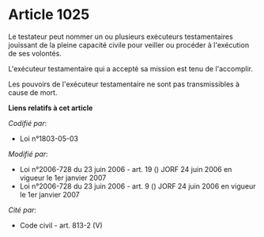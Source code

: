 # Article 1025

Le testateur peut nommer un ou plusieurs exécuteurs testamentaires jouissant de la pleine capacité civile pour veiller ou
procéder à l'exécution de ses volontés.

L'exécuteur testamentaire qui a accepté sa mission est tenu de l'accomplir.

Les pouvoirs de l'exécuteur testamentaire ne sont pas transmissibles à cause de mort.

**Liens relatifs à cet article**

_Codifié par_:

  - Loi n°1803-05-03

_Modifié par_:

  - Loi n°2006-728 du 23 juin 2006 - art. 19 () JORF 24 juin 2006 en vigueur le 1er janvier 2007
  - Loi n°2006-728 du 23 juin 2006 - art. 9 () JORF 24 juin 2006 en vigueur le 1er janvier 2007

_Cité par_:

  - Code civil - art. 813-2 (V)

